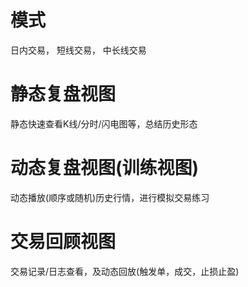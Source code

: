 # 模式 #

日内交易， 短线交易， 中长线交易

# 静态复盘视图 #

静态快速查看K线/分时/闪电图等，总结历史形态

# 动态复盘视图(训练视图) #

动态播放(顺序或随机)历史行情，进行模拟交易练习

# 交易回顾视图 #

交易记录/日志查看，及动态回放(触发单，成交，止损止盈)
